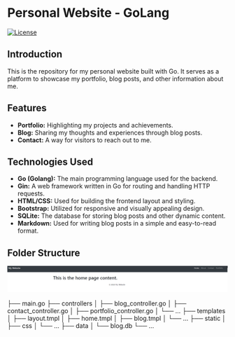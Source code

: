 # Personal Website - GoLang

[![License](https://img.shields.io/badge/License-MIT-blue.svg)](LICENSE)

## Introduction

This is the repository for my personal website built with Go. It serves as a platform to showcase my portfolio, blog posts, and other information about me.

## Features

- **Portfolio:** Highlighting my projects and achievements.
- **Blog:** Sharing my thoughts and experiences through blog posts.
- **Contact:** A way for visitors to reach out to me.

## Technologies Used

- **Go (Golang):** The main programming language used for the backend.
- **Gin:** A web framework written in Go for routing and handling HTTP requests.
- **HTML/CSS:** Used for building the frontend layout and styling.
- **Bootstrap:** Utilized for responsive and visually appealing design.
- **SQLite:** The database for storing blog posts and other dynamic content.
- **Markdown:** Used for writing blog posts in a simple and easy-to-read format.

## Folder Structure

![all text](https://github.com/sobuz80/GoLang/blob/main/Screenshot.png)

├── main.go
├── controllers
│ ├── blog_controller.go
│ ├── contact_controller.go
│ ├── portfolio_controller.go
│ └── ...
├── templates
│ ├── layout.tmpl
│ ├── home.tmpl
│ ├── blog.tmpl
│ └── ...
├── static
│ ├── css
│ └── ...
├── data
│ └── blog.db
└── ...
